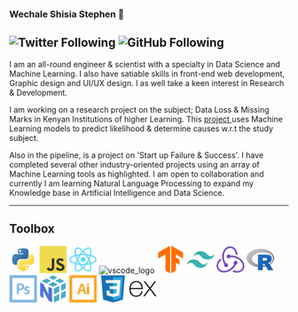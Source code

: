 ### Wechale Shisia Stephen 👋



![Twitter Following](https://img.shields.io/twitter/follow/wessware?label=Twitter%20Activity&style=social)
![GitHub Following](https://img.shields.io/github/stars/wessware/missing_marks_prediction_analysis?label=Starred&style=social)
---
I am an all-round engineer & scientist with a specialty in Data Science and Machine Learning. I also have satiable skills in front-end web development, Graphic design and UI/UX design. I as well take a keen interest in Research & Development.

I am working on a research project on the subject; Data Loss & Missing Marks in Kenyan Institutions of higher Learning. This <a href='https://github.com/users/wessware/projects/1'> project </a> uses Machine Learning models to predict likelihood & determine causes w.r.t the study subject. 

Also in the pipeline, is a project on 'Start up Failure & Success'. I have completed several other industry-oriented projects using an array of Machine Learning tools as highlighted. I am open to collaboration and currently I am learning Natural Language Processing to expand my Knowledge base in Artificial Intelligence and Data Science. 

---
Toolbox 
----
<img src='https://github.com/devicons/devicon/blob/master/icons/python/python-original.svg' alt='python_logo' width='50' height='50'/>
<img src='https://github.com/devicons/devicon/blob/master/icons/javascript/javascript-original.svg' alt='javascript_logo' width='50' height='50'/>
<img src='https://github.com/devicons/devicon/blob/master/icons/react/react-original.svg' alt='react_logo' width='50' height='50'/>
<img src='https://github.com/devicons/devicon/blob/master/icons/vscode/vscode-original-.svg' alt='vscode_logo' width='50' height='50'/>
<img src='https://github.com/devicons/devicon/blob/master/icons/tensorflow/tensorflow-original.svg' alt='tensorflow_logo' width='50' height='50'/>
<img src='https://github.com/devicons/devicon/blob/master/icons/tailwindcss/tailwindcss-plain.svg' alt='tailwind_logo' width='50' height='50'/>
<img src='https://github.com/devicons/devicon/blob/master/icons/redux/redux-original.svg' alt='redux_logo' width='50' height='50'/>
<img src='https://github.com/devicons/devicon/blob/master/icons/r/r-original.svg' alt='R_logo' width='50' height='50'/>
<img src='https://github.com/devicons/devicon/blob/master/icons/photoshop/photoshop-line.svg' alt='photoshop_logo' width='50' height='50'/>
<img src='https://github.com/devicons/devicon/blob/master/icons/numpy/numpy-original.svg' alt='numpy_logo' width='50' height='50'/>
<img src='https://github.com/devicons/devicon/blob/master/icons/illustrator/illustrator-line.svg' alt='illustrator_logo' width='50' height='50'/>
<img src='https://github.com/devicons/devicon/blob/master/icons/css3/css3-original.svg' alt='css3_logo' width='50' height='50'/>
<img src='https://github.com/devicons/devicon/blob/master/icons/express/express-original.svg' alt='expressjs_logo' width='50' height='50'/>















